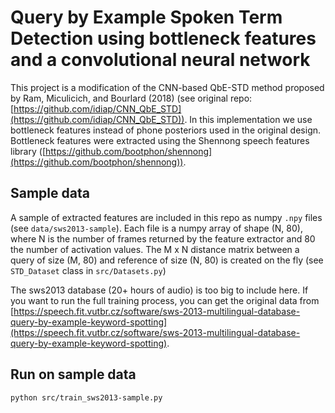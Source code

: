 # Query by Example Spoken Term Detection using bottleneck features and a convolutional neural network

This project is a modification of the CNN-based QbE-STD method proposed by Ram, Miculicich, and Bourlard (2018) (see original repo: [https://github.com/idiap/CNN_QbE_STD](https://github.com/idiap/CNN_QbE_STD)).
In this implementation we use bottleneck features instead of phone posteriors used in the original design. 
Bottleneck features were extracted using the Shennong speech features library ([https://github.com/bootphon/shennong](https://github.com/bootphon/shennong)).

## Sample data

A sample of extracted features are included in this repo as numpy `.npy` files (see `data/sws2013-sample`).
Each file is a numpy array of shape (N, 80), where N is the number of frames returned by the feature extractor and 80 the number of activation values. 
The M x N distance matrix between a query of size (M, 80) and reference of size (N, 80) is created on the fly (see `STD_Dataset` class in  `src/Datasets.py`)

The sws2013 database (20+ hours of audio) is too big to include here.
If you want to run the full training process, you can get the original data from [https://speech.fit.vutbr.cz/software/sws-2013-multilingual-database-query-by-example-keyword-spotting](https://speech.fit.vutbr.cz/software/sws-2013-multilingual-database-query-by-example-keyword-spotting).

## Run on sample data

`python src/train_sws2013-sample.py`
